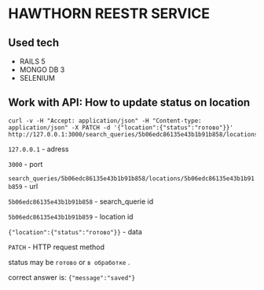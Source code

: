 # HAWTHORN REESTR SERVICE

## Used tech
- RAILS 5
- MONGO DB 3
- SELENIUM

## Work with API: How to update status on location

```
curl -v -H "Accept: application/json" -H "Content-type: application/json" -X PATCH -d '{"location":{"status":"готово"}}' http://127.0.0.1:3000/search_queries/5b06edc86135e43b1b91b858/locations/5b06edc86135e43b1b91b859
```

`127.0.0.1` - adress

`3000` - port

`search_queries/5b06edc86135e43b1b91b858/locations/5b06edc86135e43b1b91b859` - url

`5b06edc86135e43b1b91b858` - search_querie id

`5b06edc86135e43b1b91b859` - location id

`{"location":{"status":"готово"}}` - data

`PATCH` - HTTP request method

status may be ``готово`` or `в обработке` .

correct answer is: `{"message":"saved"}`
